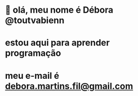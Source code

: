 # 👋 olá, meu nome é Débora @toutvabienn
# estou aqui para aprender programação 
# meu e-mail é debora.martins.fil@gmail.com


<!---
toutvabienn/toutvabienn is a ✨ special ✨ repository because its `README.md` (this file) appears on your GitHub profile.
You can click the Preview link to take a look at your changes.
--->
